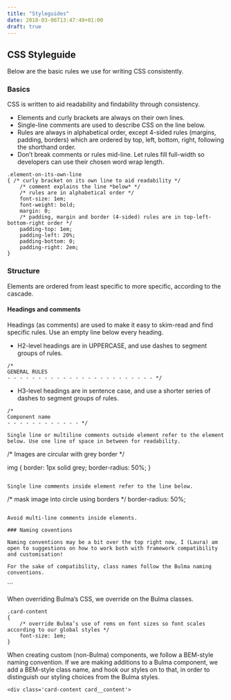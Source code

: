 ```yaml
---
title: "Styleguides"
date: 2018-03-06T13:47:49+01:00
draft: true
---
```


## CSS Styleguide

Below are the basic rules we use for writing CSS consistently.

### Basics

CSS is written to aid readability and findability through consistency.

* Elements and curly brackets are always on their own lines.
* Single-line comments are used to describe CSS on the line below.
* Rules are always in alphabetical order, except 4-sided rules (margins, padding, borders) which are ordered by top, left, bottom, right, following the shorthand order. 
* Don’t break comments or rules mid-line. Let rules fill full-width so developers can use their chosen word wrap length.

```
.element-on-its-own-line
{ /* curly bracket on its own line to aid readability */
    /* comment explains the line *below* */
    /* rules are in alphabetical order */
    font-size: 1em;
    font-weight: bold;
    margin: 0;
    /* padding, margin and border (4-sided) rules are in top-left-bottom-right order */
    padding-top: 1em;
    padding-left: 20%;
    padding-bottom: 0;
    padding-right: 2em;
}
```

### Structure

Elements are ordered from least specific to more specific, according to the cascade.

#### Headings and comments

Headings (as comments) are used to make it easy to skim-read and find specific rules. Use an empty line below every heading.

* H2-level headings are in UPPERCASE, and use dashes to segment groups of rules.

```
/* 
GENERAL RULES
- - - - - - - - - - - - - - - - - - - - - - - - */
```

* H3-level headings are in sentence case, and use a shorter series of dashes to segment groups of rules.

```
/*
Component name
- - - - - - - - - - - - */

Single line or multiline comments outside element refer to the element below. Use one line of space in between for readability.

```
/* Images are circular with grey border */

img
{
    border: 1px solid grey;
    border-radius: 50%;
}
```

Single line comments inside element refer to the line below.

```
/* mask image into circle using borders */
border-radius: 50%;
```

Avoid multi-line comments inside elements.

### Naming coventions

Naming conventions may be a bit over the top right now, I (Laura) am open to suggestions on how to work both with framework compatibility and customisation!

For the sake of compatibility, class names follow the Bulma naming conventions.

```
<div class='card-content'>
```

When overriding Bulma’s CSS, we override on the Bulma classes.

```
.card-content
{
    /* override Bulma’s use of rems on font sizes so font scales according to our global styles */
    font-size: 1em;
}
```

When creating custom (non-Bulma) components, we follow a BEM-style naming convention. If we are making additions to a Bulma component, we add a BEM-style class name, and hook our styles on to that, in order to distinguish our styling choices from the Bulma styles.

```
<div class='card-content card__content'>
```